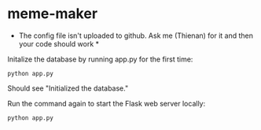 # meme-maker

* The config file isn't uploaded to github. Ask me (Thienan) for it and then your code should work *

Initalize the database by running app.py for the first time:

```
python app.py
```

Should see "Initialized the database."

Run the command again to start the Flask web server locally:

```
python app.py
```
